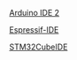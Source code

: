 [Arduino IDE 2](https://www.arduino.cc/en/software)

[Espressif-IDE](https://dl.espressif.com/dl/esp-idf/)

[STM32CubeIDE](https://www.st.com/en/development-tools/stm32cubeide.html#get-software)
